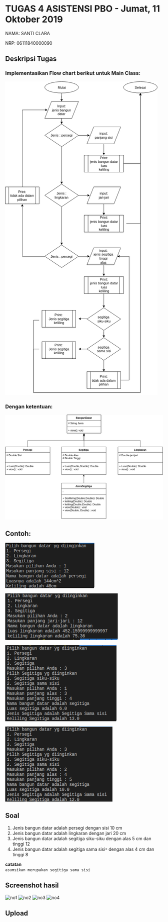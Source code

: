 # TUGAS 4 ASISTENSI PBO - Jumat, 11 Oktober 2019

NAMA: SANTI CLARA

NRP: 06111840000090

## Deskripsi Tugas


### Implementasikan Flow chart berikut untuk Main Class:
![](img/1.png)

### Dengan ketentuan:
![](img/UML.png)

## Contoh:
![](img/con1.png)

![](img/con2.png)

![](img/con3a.png)

![](img/con3b.png)

## Soal

1. Jenis bangun datar adalah persegi dengan sisi 10 cm
2. Jenis bangun datar adalah lingkaran dengan jari 20 cm
3. Jenis bangun datar adalah segitiga siku-siku dengan alas 5 cm dan tinggi 12
4. Jenis bangun datar adalah segitiga sama sisi```*``` dengan alas 4 cm dan tinggi 8

**catatan** \
 ```asumsikan merupakan segitiga sama sisi```
## Screenshot hasil
![no1](https://user-images.githubusercontent.com/55955161/67079270-167e4e00-f1bd-11e9-866b-94ec63042148.png)
![no2](https://user-images.githubusercontent.com/55955161/67079271-1716e480-f1bd-11e9-8911-4d6e1482c160.png)
![no3](https://user-images.githubusercontent.com/55955161/67079273-17af7b00-f1bd-11e9-9d73-0ae5930c89d5.png)
![no4](https://user-images.githubusercontent.com/55955161/67079274-18481180-f1bd-11e9-895f-67234850ad91.png)



## Upload




